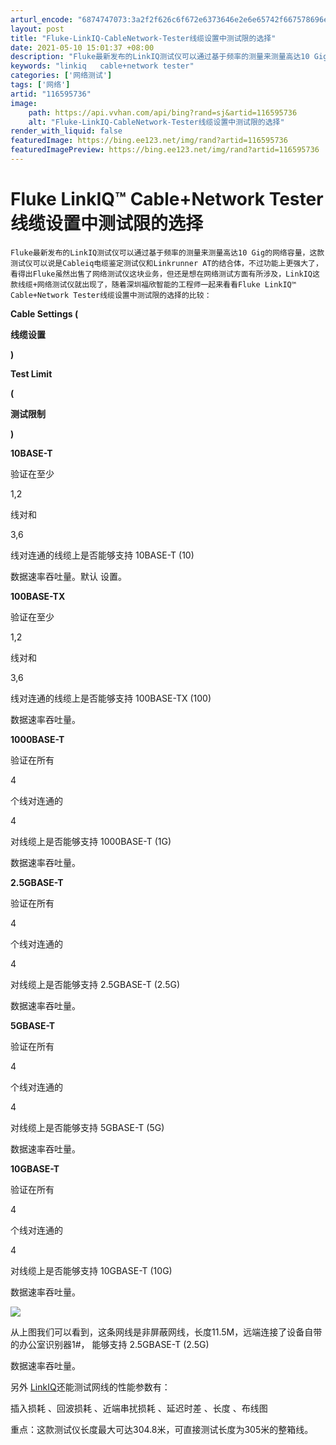 ```yaml
---
arturl_encode: "6874747073:3a2f2f626c6f672e6373646e2e6e65742f667578696e7a6e2f:61727469636c652f64657461696c732f313136353935373336"
layout: post
title: "Fluke-LinkIQ-CableNetwork-Tester线缆设置中测试限的选择"
date: 2021-05-10 15:01:37 +08:00
description: "Fluke最新发布的LinkIQ测试仪可以通过基于频率的测量来测量高达10 Gig的网络容量，这款测"
keywords: "linkiq   cable+network tester"
categories: ['网络测试']
tags: ['网络']
artid: "116595736"
image:
    path: https://api.vvhan.com/api/bing?rand=sj&artid=116595736
    alt: "Fluke-LinkIQ-CableNetwork-Tester线缆设置中测试限的选择"
render_with_liquid: false
featuredImage: https://bing.ee123.net/img/rand?artid=116595736
featuredImagePreview: https://bing.ee123.net/img/rand?artid=116595736
---
```


# Fluke LinkIQ™ Cable+Network Tester线缆设置中测试限的选择

```
Fluke最新发布的LinkIQ测试仪可以通过基于频率的测量来测量高达10 Gig的网络容量，这款测试仪可以说是Cableiq电缆鉴定测试仪和Linkrunner AT的结合体，不过功能上更强大了，看得出Fluke虽然出售了网络测试仪这块业务，但还是想在网络测试方面有所涉及，LinkIQ这款线缆+网络测试仪就出现了，随着深圳福欣智能的工程师一起来看看Fluke LinkIQ™ Cable+Network Tester线缆设置中测试限的选择的比较：

```

**Cable Settings (**

**线缆设置**

**)**

**Test Limit**

**(**

**测试限制**

**)**

**10BASE-T**

验证在至少

1,2

线对和

3,6

线对连通的线缆上是否能够支持 10BASE-T (10)

数据速率吞吐量。默认 设置。

**100BASE-TX**

验证在至少

1,2

线对和

3,6

线对连通的线缆上是否能够支持 100BASE-TX (100)

数据速率吞吐量。

**1000BASE-T**

验证在所有

4

个线对连通的

4

对线缆上是否能够支持 1000BASE-T (1G)

数据速率吞吐量。

**2.5GBASE-T**

验证在所有

4

个线对连通的

4

对线缆上是否能够支持 2.5GBASE-T (2.5G)

数据速率吞吐量。

**5GBASE-T**

验证在所有

4

个线对连通的

4

对线缆上是否能够支持 5GBASE-T (5G)

数据速率吞吐量。

**10GBASE-T**

验证在所有

4

个线对连通的

4

对线缆上是否能够支持 10GBASE-T (10G)

数据速率吞吐量。

![](https://i-blog.csdnimg.cn/blog_migrate/95dce5f21e2c04eb7a4b0911a68a7c81.png)

从上图我们可以看到，这条网线是非屏蔽网线，长度11.5M，远端连接了设备自带的办公室识别器1#，
能够支持 2.5GBASE-T (2.5G)

数据速率吞吐量。

另外
[LinkIQ](http://www.fuxinzn.cn/html/linkiq.html)
​​​​​​​还能测试网线的性能参数有：

插入损耗 、回波损耗 、近端串扰损耗 、延迟时差 、长度 、布线图

重点：这款测试仪长度最大可达304.8米，可直接测试长度为305米的整箱线。